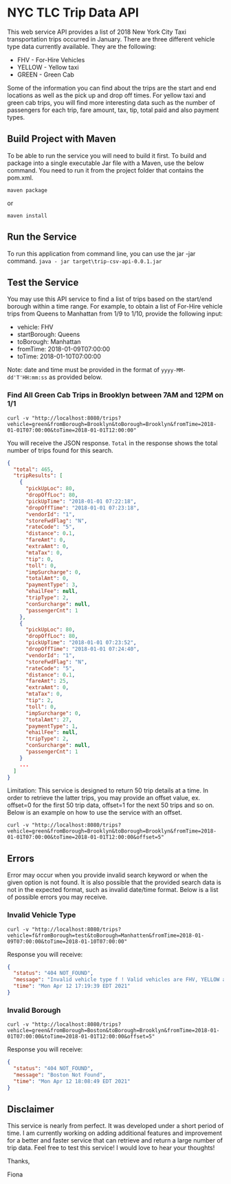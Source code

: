 # NYC TLC Trip Data API

This web service API provides a list of 2018 New York City Taxi transportation trips occurred in January.  There are three different vehicle type data currently available.  They are the following:

* FHV - For-Hire Vehicles
* YELLOW - Yellow taxi
* GREEN - Green Cab

Some of the information you can find about the trips are the start and end locations as well as the pick up and drop off times.  For yellow taxi and green cab trips, you will find more interesting data such as the number of passengers for each trip, fare amount, tax, tip, total paid and also payment types.

## Build Project with Maven
To be able to run the service you will need to build it first.  To build and package into a single executable Jar file with a Maven, use the below command.  You need to run it from the project folder that contains the pom.xml.

`maven package` 

or 

`maven install`

## Run the Service 
To run this application from command line, you can use the jar -jar command.
`java - jar target\trip-csv-api-0.0.1.jar`

## Test the Service

You may use this API service to find a list of trips based on the start/end borough within a time range.  For example, to obtain a list of For-Hire vehicle trips from Queens to Manhattan from 1/9 to 1/10, provide the following input:
* vehicle: FHV
* startBorough: Queens
* toBorough: Manhattan
* fromTime: 2018-01-09T07:00:00
* toTime: 2018-01-10T07:00:00

Note: date and time must be provided in the format of `yyyy-MM-dd'T'HH:mm:ss` as provided below.

### Find All Green Cab Trips in Brooklyn between 7AM and 12PM on 1/1

`curl -v "http://localhost:8080/trips?vehicle=green&fromBorough=Brooklyn&toBorough=Brooklyn&fromTime=2018-01-01T07:00:00&toTime=2018-01-01T12:00:00"`

You will receive the JSON response.  `Total` in the response shows the total number of trips found for this search.

```json
{
  "total": 465,
  "tripResults": [
    {
      "pickUpLoc": 80,
      "dropOffLoc": 80,
      "pickUpTime": "2018-01-01 07:22:18",
      "dropOffTime": "2018-01-01 07:23:18",
      "vendorId": "1",
      "storeFwdFlag": "N",
      "rateCode": "5",
      "distance": 0.1,
      "fareAmt": 0,
      "extraAmt": 0,
      "mtaTax": 0,
      "tip": 0,
      "toll": 0,
      "impSurcharge": 0,
      "totalAmt": 0,
      "paymentType": 3,
      "ehailFee": null,
      "tripType": 2,
      "conSurcharge": null,
      "passengerCnt": 1
    },
    {
      "pickUpLoc": 80,
      "dropOffLoc": 80,
      "pickUpTime": "2018-01-01 07:23:52",
      "dropOffTime": "2018-01-01 07:24:40",
      "vendorId": "1",
      "storeFwdFlag": "N",
      "rateCode": "5",
      "distance": 0.1,
      "fareAmt": 25,
      "extraAmt": 0,
      "mtaTax": 0,
      "tip": 2,
      "toll": 0,
      "impSurcharge": 0,
      "totalAmt": 27,
      "paymentType": 1,
      "ehailFee": null,
      "tripType": 2,
      "conSurcharge": null,
      "passengerCnt": 1
    }
    ...
  ]
}
```

Limitation: This service is designed to return 50 trip details at a time.  In order to retrieve the latter trips, you may provide an offset value, ex. offset=0 for the first 50 trip data, offset=1 for the next 50 trips and so on.  Below is an example on how to use the service with an offset.

`curl -v "http://localhost:8080/trips?vehicle=green&fromBorough=Brooklyn&toBorough=Brooklyn&fromTime=2018-01-01T07:00:00&toTime=2018-01-01T12:00:00&offset=5"`


## Errors

Error may occur when you provide invalid search keyword or when the given option is not found.  It is also possible that the provided search data is not in the expected format, such as invalid date/time format.  Below is a list of possible errors you may receive.

### Invalid Vehicle Type

`curl -v "http://localhost:8080/trips?vehicle=f&fromBorough=test&toBorough=Manhatten&fromTime=2018-01-09T07:00:00&toTime=2018-01-10T07:00:00"`

Response you will receive:

```json
{
  "status": "404 NOT_FOUND",
  "message": "Invalid vehicle type f ! Valid vehicles are FHV, YELLOW and GREEN.",
  "time": "Mon Apr 12 17:19:39 EDT 2021"
}
```

### Invalid Borough

`curl -v "http://localhost:8080/trips?vehicle=green&fromBorough=Boston&toBorough=Brooklyn&fromTime=2018-01-01T07:00:00&toTime=2018-01-01T12:00:00&offset=5"`

Response you will receive:

```json
{
  "status": "404 NOT_FOUND",
  "message": "Boston Not Found",
  "time": "Mon Apr 12 18:08:49 EDT 2021"
}
```


## Disclaimer

This service is nearly from perfect.  It was developed under a short period of time.  I am currently working on adding additional features and improvement for a better and faster service that can retrieve and return a large number of trip data. Feel free to test this service!  I would love to hear your thoughts!

Thanks,

Fiona
